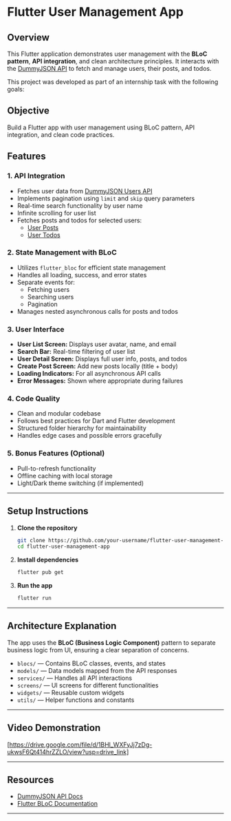 # Flutter User Management App

## Overview

This Flutter application demonstrates user management with the **BLoC pattern**, **API integration**, and clean architecture principles. It interacts with the [DummyJSON API](https://dummyjson.com/docs) to fetch and manage users, their posts, and todos.

This project was developed as part of an internship task with the following goals:

## Objective

Build a Flutter app with user management using BLoC pattern, API integration, and clean code practices.

## Features

### 1. API Integration

- Fetches user data from [DummyJSON Users API](https://dummyjson.com/users)
- Implements pagination using `limit` and `skip` query parameters
- Real-time search functionality by user name
- Infinite scrolling for user list
- Fetches posts and todos for selected users:
  - [User Posts](https://dummyjson.com/posts/user/{userId})
  - [User Todos](https://dummyjson.com/todos/user/{userId})

### 2. State Management with BLoC

- Utilizes `flutter_bloc` for efficient state management
- Handles all loading, success, and error states
- Separate events for:
  - Fetching users
  - Searching users
  - Pagination
- Manages nested asynchronous calls for posts and todos

### 3. User Interface

- **User List Screen:** Displays user avatar, name, and email
- **Search Bar:** Real-time filtering of user list
- **User Detail Screen:** Displays full user info, posts, and todos
- **Create Post Screen:** Add new posts locally (title + body)
- **Loading Indicators:** For all asynchronous API calls
- **Error Messages:** Shown where appropriate during failures

### 4. Code Quality

- Clean and modular codebase
- Follows best practices for Dart and Flutter development
- Structured folder hierarchy for maintainability
- Handles edge cases and possible errors gracefully

### 5. Bonus Features (Optional)

- Pull-to-refresh functionality
- Offline caching with local storage
- Light/Dark theme switching (if implemented)

---

## Setup Instructions

1. **Clone the repository**
   ```bash
   git clone https://github.com/your-username/flutter-user-management-app.git
   cd flutter-user-management-app
   ```

2. **Install dependencies**
   ```bash
   flutter pub get
   ```

3. **Run the app**
   ```bash
   flutter run
   ```

---

## Architecture Explanation

The app uses the **BLoC (Business Logic Component)** pattern to separate business logic from UI, ensuring a clear separation of concerns.

- `blocs/` — Contains BLoC classes, events, and states
- `models/` — Data models mapped from the API responses
- `services/` — Handles all API interactions
- `screens/` — UI screens for different functionalities
- `widgets/` — Reusable custom widgets
- `utils/` — Helper functions and constants

---

## Video Demonstration

[https://drive.google.com/file/d/1BHl_WXFyJj7zDg-ukwsF6Qt414hrZZLO/view?usp=drive_link]

---

## Resources

- [DummyJSON API Docs](https://dummyjson.com/docs)
- [Flutter BLoC Documentation](https://bloclibrary.dev)

---

